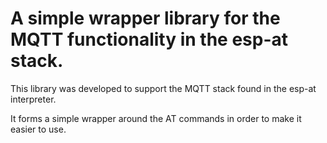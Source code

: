 # A simple wrapper library for the MQTT functionality in the esp-at stack.

This library was developed to support the MQTT stack found in the esp-at interpreter.

It forms a simple wrapper around the AT commands in order to make it easier to use.
